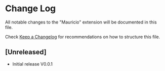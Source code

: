 # Change Log

All notable changes to the "Mauricio" extension will be documented in this file.

Check [Keep a Changelog](http://keepachangelog.com/) for recommendations on how to structure this file.

## [Unreleased]

- Initial release V0.0.1
